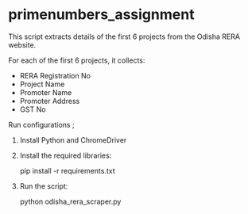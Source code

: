 # primenumbers_assignment
This script extracts details of the first 6 projects from the Odisha RERA website.


For each of the first 6 projects, it collects:
- RERA Registration No
- Project Name
- Promoter Name
- Promoter Address
- GST No

Run configurations ;

1. Install Python and ChromeDriver
2. Install the required libraries:

   pip install -r requirements.txt

3. Run the script:

   python odisha_rera_scraper.py
